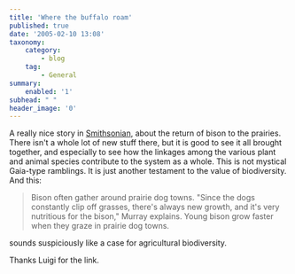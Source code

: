 ```yaml
---
title: 'Where the buffalo roam'
published: true
date: '2005-02-10 13:08'
taxonomy:
    category:
        - blog
    tag:
        - General
summary:
    enabled: '1'
subhead: " "
header_image: '0'
---
```

A really nice story in [Smithsonian](http://www.smithsonianmag.com/science-nature/back-home-on-the-range-85961623/), about the return of bison to the prairies. There isn't a whole lot of new stuff there, but it is good to see it all brought together, and especially to see how the linkages among the various plant and animal species contribute to the system as a whole. This is not mystical Gaia-type ramblings. It is just another testament to the value of biodiversity. And this:

> Bison often gather around prairie dog towns. "Since the dogs constantly clip off grasses, there's always new growth, and it's very nutritious for the bison," Murray explains. Young bison grow faster when they graze in prairie dog towns.

sounds suspiciously like a case for agricultural biodiversity.

Thanks Luigi for the link.


